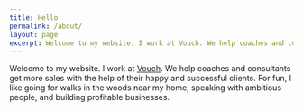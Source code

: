 ```yaml
---
title: Hello
permalink: /about/
layout: page
excerpt: Welcome to my website. I work at Vouch. We help coaches and consultants get more sales with the help of their happy and successful clients. For fun, I like going for walks, speaking with intelligent and ambitious people, and writing software.
---
```


Welcome to my website. I work at [Vouch](https://usevouch.com). We help coaches and consultants get more sales with the help of their happy and successful clients. For fun, I like going for walks in the woods near my home, speaking with ambitious people, and building profitable businesses.

